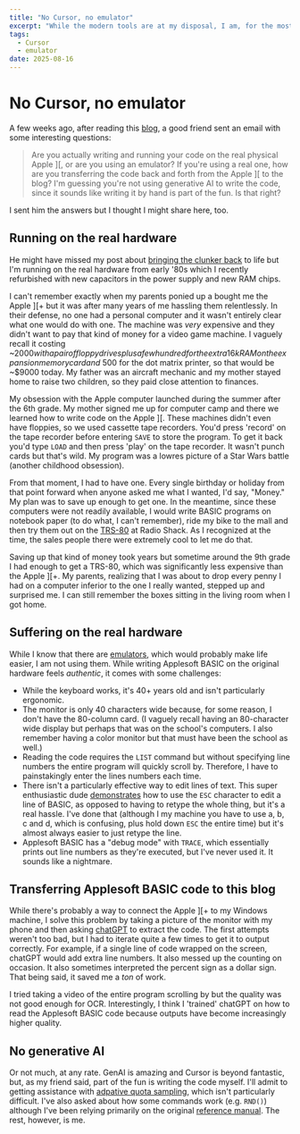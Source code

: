```yaml
---
title: "No Cursor, no emulator"
excerpt: "While the modern tools are at my disposal, I am, for the most part, not using them."
tags:
  - Cursor
  - emulator
date: 2025-08-16
---
```


# No Cursor, no emulator

A few weeks ago, after reading this [blog](/refactoring), a good friend sent an email with some interesting questions:

> Are you actually writing and running your code on the real physical Apple ]\[, or are you using an emulator? If you're using a real one, how are you transferring the code back and forth from the Apple ]\[ to the blog? I'm guessing you're not using generative AI to write the code, since it sounds like writing it by hand is part of the fun. Is that right?

I sent him the answers but I thought I might share here, too.

## Running on the real hardware

He might have missed my post about [bringing the clunker back](/revive) to life but I'm running on the real hardware from early '80s which I recently refurbished with new capacitors in the power supply and new RAM chips.

I can't remember exactly when my parents ponied up a bought me the Apple ]\[+ but it was after many years of me hassling them relentlessly. In their defense, no one had a personal computer and it wasn't entirely clear what one would do with one. The machine was _very_ expensive and they didn't want to pay that kind of money for a video game machine. I vaguely recall it costing ~$2000 with a pair of floppy drives plus a few hundred for the extra 16k RAM on the expansion memory card and ~$500 for the dot matrix printer, so that would be ~$9000 today. My father was an aircraft mechanic and my mother stayed home to raise two children, so they paid close attention to finances.

My obsession with the Apple computer launched during the summer after the 6th grade. My mother signed me up for computer camp and there we learned how to write code on the Apple ]\[. These machines didn't even have floppies, so we used cassette tape recorders. You'd press 'record' on the tape recorder before entering `SAVE` to store the program. To get it back you'd type `LOAD` and then press 'play' on the tape recorder. It wasn't punch cards but that's wild. My program was a lowres picture of a Star Wars battle (another childhood obsession).

From that moment, I had to have one. Every single birthday or holiday from that point forward when anyone asked me what I wanted, I'd say, "Money." My plan was to save up enough to get one. In the meantime, since these computers were not readily available, I would write BASIC programs on notebook paper (to do what, I can't remember), ride my bike to the mall and then try them out on the [TRS-80](https://en.wikipedia.org/wiki/TRS-80) at Radio Shack. As I recognized at the time, the sales people there were extremely cool to let me do that.

Saving up that kind of money took years but sometime around the 9th grade I had enough to get a TRS-80, which was significantly less expensive than the Apple ]\[+. My parents, realizing that I was about to drop every penny I had on a computer inferior to the one I really wanted, stepped up and surprised me. I can still remember the boxes sitting in the living room when I got home.

## Suffering on the real hardware

While I know that there are [emulators](https://www.applefritter.com/content/apple-ii-online-emulator-0), which would probably make life easier, I am not using them. While writing Applesoft BASIC on the original hardware feels _authentic_, it comes with some challenges:

* While the keyboard works, it's 40+ years old and isn't particularly ergonomic.
* The monitor is only 40 characters wide because, for some reason, I don't have the 80-column card. (I vaguely recall having an 80-character wide display but perhaps that was on the school's computers. I also remember having a color monitor but that must have been the school as well.)
* Reading the code requires the `LIST` command but without specifying line numbers the entire program will quickly scroll by. Therefore, I have to painstakingly enter the lines numbers each time.
* There isn't a particularly effective way to edit lines of text. This super enthusiastic dude [demonstrates](https://youtu.be/PHfKCxjsmos?si=LbrDEIzWVNBPsF8K&t=108) how to use the `ESC` character to edit a line of BASIC, as opposed to having to retype the whole thing, but it's a real hassle. I've done that (although I my machine you have to use a, b, c and d, which is confusing, plus hold down `ESC` the entire time) but it's almost always easier to just retype the line.
* Applesoft BASIC has a "debug mode" with `TRACE`, which essentially prints out line numbers as they're executed, but I've never used it. It sounds like a nightmare.

## Transferring Applesoft BASIC code to this blog

While there's probably a way to connect the Apple ]\[+ to my Windows machine, I solve this problem by taking a picture of the monitor with my phone and then asking [chatGPT](https://chatgpt.com/share/684f9647-c438-8010-86d6-a3eae68a7b7d) to extract the code. The first attempts weren't too bad, but I had to iterate quite a few times to get it to output correctly. For example, if a single line of code wrapped on the screen, chatGPT would add extra line numbers. It also messed up the counting on occasion. It also sometimes interpreted the percent sign as a dollar sign. That being said, it saved me a _ton_ of work.

I tried taking a video of the entire program scrolling by but the quality was not good enough for OCR. Interestingly, I think I 'trained' chatGPT on how to read the Applesoft BASIC code because outputs have become increasingly higher quality.

## No generative AI

Or not much, at any rate. GenAI is amazing and Cursor is beyond fantastic, but, as my friend said, part of the fun is writing the code myself. I'll admit to getting assistance with [adpative quota sampling](https://mdcramer.github.io/apple-2-blog/refactoring#generating-the-samples), which isn't particularly difficult. I've also asked about how some commands work (e.g. `RND()`) although I've been relying primarily on the original [reference manual](/synthesizing-data). The rest, however, is me.